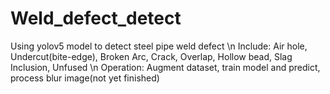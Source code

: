# Weld_defect_detect
Using yolov5 model to detect steel pipe weld defect \n
Include: Air hole, Undercut(bite-edge), Broken Arc, Crack, Overlap, Hollow bead, Slag Inclusion, Unfused \n
Operation: Augment dataset, train model and predict, process blur image(not yet finished)
